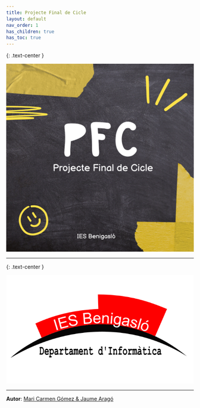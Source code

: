 ```yaml
---
title: Projecte Final de Cicle
layout: default
nav_order: 1
has_children: true
has_toc: true
---
```




{: .text-center }

![alt text](assets/imatges/pfc.png)

---

{: .text-center }

![alt text](assets/imatges/LogoIESInfor.png)

---

**Autor**: [Mari Carmen Gómez & Jaume Aragó]()
